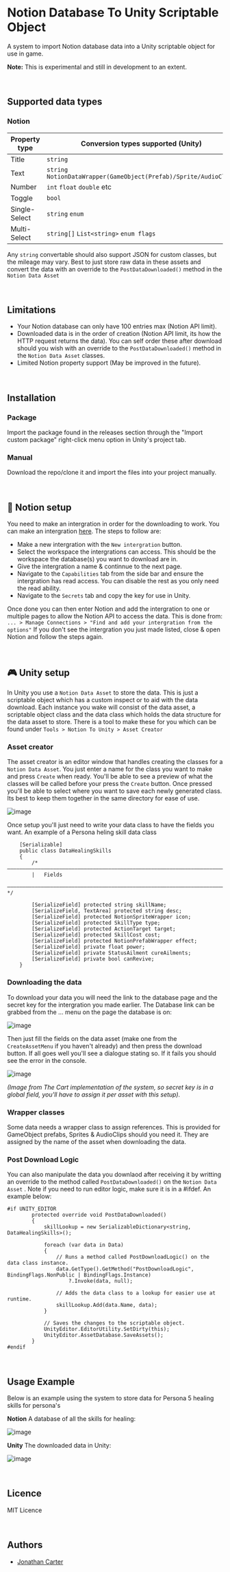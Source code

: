 # Notion Database To Unity Scriptable Object
A system to import Notion database data into a Unity scriptable object for use in game. 

<b>Note:</b> This is experimental and still in development to an extent. 

<br>

## Supported data types
### Notion
| Property type | Conversion types supported (Unity) |
| --- | --- |
| Title | ```string``` |
| Text | ```string``` ```NotionDataWrapper(GameObject(Prefab)/Sprite/AudioClip)``` |
| Number | ```int``` ```float``` ```double``` etc |
| Toggle | ```bool``` |
| Single-Select | ```string``` ```enum``` |
| Multi-Select | ```string[]``` ```List<string>``` ```enum flags``` |

Any ```string``` convertable should also support JSON for custom classes, but the mileage may vary. Best to just store raw data in these assets and convert the data with an override to the ```PostDataDownloaded()``` method in the ```Notion Data Asset``` 

<br>

## Limitations
- Your Notion database can only have 100 entries max (Notion API limit).
- Downloaded data is in the order of creation (Notion API limit, its how the HTTP request returns the data). You can self order these after download should you wish with an override to the ```PostDataDownloaded()``` method in the ```Notion Data Asset``` classes.
- Limited Notion property support (May be improved in the future).

<br>

## Installation
### Package
Import the package found in the releases section through the "Import custom package" right-click menu option in Unity's project tab. 

### Manual 
Download the repo/clone it and import the files into your project manually.

<br>

## 💽 Notion setup
You need to make an intergration in order for the downloading to work. You can make an intergration <a href="https://www.notion.so/my-integrations">here</a>. The steps to follow are:
- Make a new intergration with the ```New intergration``` button.
- Select the workspace the intergrations can access. This should be the workspace the database(s) you want to download are in.
- Give the intergration a name & continnue to the next page.
- Navigate to the ```Capabilities``` tab from the side bar and ensure the intergration has read access. You can disable the rest as you only need the read ability.
- Navigate to the ```Secrets``` tab and copy the key for use in Unity.

Once done you can then enter Notion and add the intergration to one or multiple pages to allow the Notion API to access the data. This is done from: ```... > Manage Connections > "Find and add your intergration from the options"```
If you don't see the intergration you just made listed, close & open Notion and follow the steps again. 

<br>

## 🎮 Unity setup
In Unity you use a ```Notion Data Asset``` to store the data. This is just a scriptable object which has a custom inspect or to aid with the data download. Each instance you wake will consist of the data asset, a scriptable object class and the data class which holds the data structure for the data asset to store. There is a tool to make these for you which can be found under ```Tools > Notion To Unity > Asset Creator```

### Asset creator
The asset creator is an editor window that handles creating the classes for a ```Notion Data Asset```. You just enter a name for the class you want to make and press ```Create``` when ready. You'll be able to see a preview of what the classes will be called before your press the ```Create``` button. Once pressed you'll be able to select where you want to save each newly generated class. Its best to keep them together in the same directory for ease of use. 

![image](https://github.com/CarterGames/NotionToUnity/assets/33253710/50d42e71-c459-4376-8a1e-7213fa03b067)

Once setup you'll just need to write your data class to have the fields you want. An example of a Persona heling skill data class

```
    [Serializable]
    public class DataHealingSkills
    {
        /* —————————————————————————————————————————————————————————————————————————————————————————————————————————————
        |   Fields
        ————————————————————————————————————————————————————————————————————————————————————————————————————————————— */

        [SerializeField] protected string skillName;
        [SerializeField, TextArea] protected string desc;
        [SerializeField] protected NotionSpriteWrapper icon;
        [SerializeField] protected SkillType type;
        [SerializeField] protected ActionTarget target;
        [SerializeField] protected SkillCost cost;
        [SerializeField] protected NotionPrefabWrapper effect;
        [SerializeField] private float power;
        [SerializeField] private StatusAilment cureAilments;
        [SerializeField] private bool canRevive;
    }
```

### Downloading the data

To download your data you will need the link to the database page and the secret key for the intergration you made earlier. The Database link can be grabbed from the ... menu on the page the database is on:

![image](https://github.com/CarterGames/NotionToUnity/assets/33253710/875ea852-c437-45c0-94cf-9b1940a88a1e)

Then just fill the fields on the data asset (make one from the ```CreateAssetMenu``` if you haven't already) and then press the download button. If all goes well you'll see a dialogue stating so. If it fails you should see the error in the console.

![image](https://github.com/CarterGames/NotionToUnity/assets/33253710/a78e3d35-e37d-4e12-ba3d-1a9d18109d04)

<i>(Image from The Cart implementation of the system, so secret key is in a global field, you'll have to assign it per asset with this setup).</i>


### Wrapper classes
Some data needs a wrapper class to assign references. This is provided for GameObject prefabs, Sprites & AudioClips should you need it. They are assigned by the name of the asset when downloading the data.


### Post Download Logic
You can also manipulate the data you downlaod after receiving it by writting an override to the method called ```PostDataDownloaded()``` on the ```Notion Data Asset``` . Note if you need to run editor logic, make sure it is in a #ifdef. An example below:

```
#if UNITY_EDITOR
        protected override void PostDataDownloaded()
        {
            skillLookup = new SerializableDictionary<string, DataHealingSkills>();
            
            foreach (var data in Data)
            {
                // Runs a method called PostDownloadLogic() on the data class instance.
                data.GetType().GetMethod("PostDownloadLogic", BindingFlags.NonPublic | BindingFlags.Instance)
                    ?.Invoke(data, null);

                // Adds the data class to a lookup for easier use at runtime.
                skillLookup.Add(data.Name, data);
            }

            // Saves the changes to the scriptable object.
            UnityEditor.EditorUtility.SetDirty(this);
            UnityEditor.AssetDatabase.SaveAssets();
        }
#endif
```

<br>

## Usage Example
Below is an example using the system to store data for Persona 5 healing skills for persona's

<b>Notion</b>
A database of all the skills for healing:

![image](https://github.com/CarterGames/NotionToUnity/assets/33253710/d8077e61-102a-424e-a6f9-f831c979c9cb)


<b>Unity</b>
The downloaded data in Unity:

![image](https://github.com/CarterGames/NotionToUnity/assets/33253710/184013f5-6c60-4331-a64c-fec8e16d09b0)

<br>

## Licence
MIT Licence

<br>

## Authors
- <a href="https://github.com/JonathanMCarter">Jonathan Carter</a>
